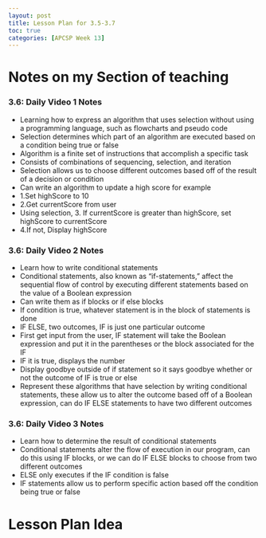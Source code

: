 ```yaml
---
layout: post
title: Lesson Plan for 3.5-3.7 
toc: true
categories: [APCSP Week 13]
---
```


# Notes on my Section of teaching
### 3.6: Daily Video 1 Notes
- Learning how to express an algorithm that uses selection without using a programming language, such as flowcharts and pseudo code
- Selection determines which part of an algorithm are executed based on a condition being true or false
- Algorithm is a finite set of instructions that accomplish a specific task
- Consists of combinations of sequencing, selection, and iteration
- Selection allows us to choose different outcomes based off of the result of a decision or condition
- Can write an algorithm to update a high score for example
- 1.Set highScore to 10
- 2.Get currentScore from user
- Using selection, 3. If currentScore is greater than highScore, set highScore to currentScore
- 4.If not, Display highScore

### 3.6: Daily Video 2 Notes
- Learn how to write conditional statements
- Conditional statements, also known as “if-statements,” affect the sequential flow of control by executing different statements based on the value of a Boolean expression
- Can write them as if blocks or if else blocks
- If condition is true, whatever statement is in the block of statements is done
- IF ELSE, two outcomes, IF is just one particular outcome
- First get input from the user, IF statement will take the Boolean expression and put it in the parentheses or the block associated for the IF
- IF it is true, displays the number
- Display goodbye outside of if statement so it says goodbye whether or not the outcome of IF is true or else
- Represent these algorithms that have selection by writing conditional statements, these allow us to alter the outcome based off of a Boolean expression, can do IF ELSE statements to have two different outcomes 

### 3.6: Daily Video 3 Notes
- Learn how to determine the result of conditional statements
- Conditional statements alter the flow of execution in our program, can do this using IF blocks, or we can do IF ELSE blocks to choose from two different outcomes
- ELSE only executes if the IF condition is false
- IF statements allow us to perform specific action based off the condition being true or false

# Lesson Plan Idea
